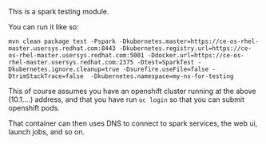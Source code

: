 This is a spark testing module.

You can run it like so:

`mvn clean package test -Pspark -Dkubernetes.master=https://ce-os-rhel-master.usersys.redhat.com:8443 -Dkubernetes.registry.url=https://ce-os-rhel-master.usersys.redhat.com:5001 -Ddocker.url=https://ce-os-rhel-master.usersys.redhat.com:2375 -Dtest=SparkTest -Dkubernetes.ignore.cleanup=true -Dsurefire.useFile=false -DtrimStackTrace=false  -Dkubernetes.namespace=my-ns-for-testing`

This of course assumes you have an openshift cluster running at the above (10.1....) address, and that you have run `oc login` so that you can submit openshift pods.

That container can then uses DNS to connect to spark services, the web ui, launch jobs, and so on.

